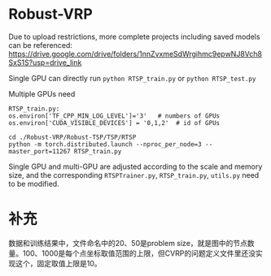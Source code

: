 # Robust-VRP
Due to upload restrictions, more complete projects including saved models can be referenced: https://drive.google.com/drive/folders/1nnZvxmeSdWrgihmc9epwNJ8Vch8SxS1S?usp=drive_link

Single GPU can directly run `python RTSP_train.py` or `python RTSP_test.py`

Multiple GPUs need 
```
RTSP_train.py:
os.environ['TF_CPP_MIN_LOG_LEVEL']='3'   # numbers of GPUs
os.environ['CUDA_VISIBLE_DEVICES'] = '0,1,2'  # id of GPUs
```
```
cd ./Robust-VRP/Robust-TSP/TSP/RTSP
python -m torch.distributed.launch --nproc_per_node=3 --master_port=11267 RTSP_train.py
```

Single GPU and multi-GPU are adjusted according to the scale and memory size, and the corresponding `RTSPTrainer.py`, `RTSP_train.py`, `utils.py` need to be modified.

# 补充

数据和训练结果中，文件命名中的20、50是problem size，就是图中的节点数量。100、1000是每个点坐标取值范围的上限，但CVRP的问题定义文件里还没实现这个，固定取值上限是10。